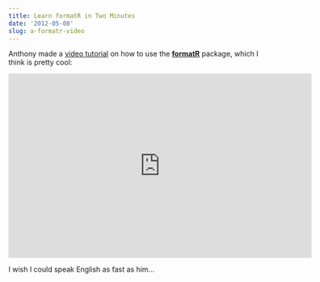 ```yaml
---
title: Learn formatR in Two Minutes
date: '2012-05-08'
slug: a-formatr-video
---
```


Anthony made a [video tutorial](http://www.screenr.com/Vap8) on how to use the [**formatR**](https://github.com/yihui/formatR/wiki) package, which I think is pretty cool:

<iframe src="http://www.screenr.com/embed/Vap8" width="600" height="365" frameborder="0"></iframe>

I wish I could speak English as fast as him...

